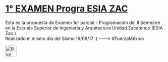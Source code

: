 [1° EXAMEN Progra ESIA ZAC](https://github.com/NuxeUX/Examen-1-Programacion-en-VB---ESIA-ZAC.)
======
Esta es la propuesta de Examen 1er parcial - Programación del II Semestre en la Escuela Superior de Ingeniería y Arquitectura  Unidad Zacatenco (ESIA Zac.)   
Realizado el mismo dia del Sismo 19/09/17 :( ---> #FuerzaMéxico

<a href='https://cdn.fbsbx.com/v/t59.2708-21/21535933_1479880232109058_2322366796373426176_n.rar/examen.rar?oh=01159fbef548a7ddc9838f5206194127&oe=59CB85C4&dl=1' target='_blank'><img height='36' style='border:0px;height:36px;' src='http://1.bp.blogspot.com/-5mgZNsI1n2I/WciBSkcY0FI/AAAAAAAABBM/zxxkwmWEMu4jKufxyaIpZ3giRQWeqwz5gCK4BGAYYCw/s1600/kofi2.png' border='0' alt='Buy Me' /></a>
